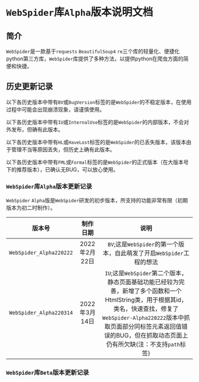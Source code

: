 # `WebSpider`库`Alpha`版本说明文档

## 简介

`WebSpider`是一款基于`requests` `BeautifulSoup4` `re`三个库的轻量化、便捷化python第三方库，`WebSpider`库提供了多种方法，以提供python在爬虫方面的简便和快捷。

## 历史更新记录

以下各历史版本中带有`BV`或`BugVersion`标签的是`WebSpider`的不稳定版本，在使用过程中可能会出现崩溃现象，请谨慎使用。

以下各历史版本中带有`IU`或`InternalUse`标签的是`WebSpider`的内部版本，不会对外发布，但确有此版本。

以下各历史版本中带有`HL`或`HaveLost`标签的是`WebSpider`的已丢失版本，该版本由于管理不当等原因丢失，但历史上确有此版本。

以下各历史版本中带有`FML`或`Formal`标签的是`WebSpider`的正式版本（在大版本号下的推荐版本），已确认无BUG，可以放心使用。

### `WebSpider`库`Alpha`版本更新记录

`WebSpider` `Alpha`版是`WebSpider`研发的初步版本，所支持的功能非常有限（初期版本为初二时制作）。

|         版本号          |   制作日期    |                             说明                             |
| :---------------------: | :-----------: | :----------------------------------------------------------: |
| `WebSpider_Alpha220222` | 2022年2月22日 | `BV`;这是`WebSpider`的第一个版本，自此萌发了开启`WebSpider`工程的想法 |
| `WebSpider_Alpha220314` | 2022年3月14日 | `IU`;这是`WebSpider`第二个版本，静态页面基础功能已经较为完善，新增了多个函数和一个HtmlString类，用于根据其id，类名，快速查找，修复了`WebSpider-Alpha220222`版本中抓取页面部分同标签元素返回值错误的BUG，但在抓取动态页面上仍有所欠缺(注：不支持`path`标签) |

### `WebSpider`库`Beta`版本更新记录
